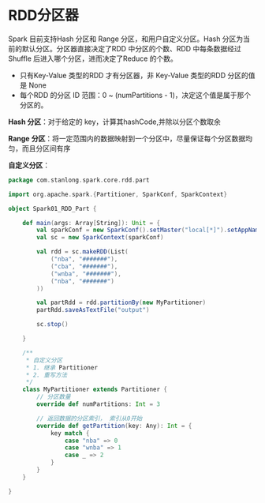 # RDD分区器

Spark 目前支持Hash 分区和 Range 分区，和用户自定义分区。Hash 分区为当前的默认分区。分区器直接决定了RDD 中分区的个数、RDD 中每条数据经过Shuffle 后进入哪个分区，进而决定了Reduce 的个数。

- 只有Key-Value 类型的RDD 才有分区器，非 Key-Value 类型的RDD 分区的值是 None
- 每个RDD 的分区 ID 范围：0 ~ (numPartitions - 1)，决定这个值是属于那个分区的。

**Hash 分区**：对于给定的 key，计算其hashCode,并除以分区个数取余

**Range** **分区**：将一定范围内的数据映射到一个分区中，尽量保证每个分区数据均匀，而且分区间有序

**自定义分区**：

```scala
package com.stanlong.spark.core.rdd.part

import org.apache.spark.{Partitioner, SparkConf, SparkContext}

object Spark01_RDD_Part {

    def main(args: Array[String]): Unit = {
        val sparkConf = new SparkConf().setMaster("local[*]").setAppName("RDD")
        val sc = new SparkContext(sparkConf)

        val rdd = sc.makeRDD(List(
            ("nba", "#######"),
            ("cba", "#######"),
            ("wnba", "#######"),
            ("nba", "#######")
        ))

        val partRdd = rdd.partitionBy(new MyPartitioner)
        partRdd.saveAsTextFile("output")

        sc.stop()

    }

    /**
     * 自定义分区
     * 1. 继承 Partitioner
     * 2. 重写方法
     */
    class MyPartitioner extends Partitioner {
        // 分区数量
        override def numPartitions: Int = 3

        // 返回数据的分区索引， 索引从0开始
        override def getPartition(key: Any): Int = {
            key match {
                case "nba" => 0
                case "wnba" => 1
                case _ => 2
            }
        }
    }

}
```

